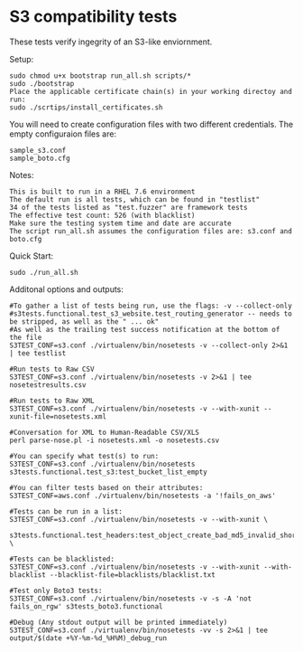  S3 compatibility tests
========================

These tests verify ingegrity of an S3-like enviornment.

Setup:

	sudo chmod u+x bootstrap run_all.sh scripts/*
	sudo ./bootstrap
	Place the applicable certificate chain(s) in your working directoy and run:
	sudo ./scrtips/install_certificates.sh

You will need to create configuration files with two different credentials. The empty configuraion files are:

	sample_s3.conf
	sample_boto.cfg
	
Notes:

	This is built to run in a RHEL 7.6 environment
	The default run is all tests, which can be found in "testlist"
	34 of the tests listed as "test.fuzzer" are framework tests
	The effective test count: 526 (with blacklist)
	Make sure the testing system time and date are accurate
	The script run_all.sh assumes the configuration files are: s3.conf and boto.cfg
	
Quick Start:
	
	sudo ./run_all.sh
	
Additonal options and outputs:

	#To gather a list of tests being run, use the flags: -v --collect-only
	#s3tests.functional.test_s3_website.test_routing_generator -- needs to be stripped, as well as the " ... ok" 
	#As well as the trailing test success notification at the bottom of the file
	S3TEST_CONF=s3.conf ./virtualenv/bin/nosetests -v --collect-only 2>&1 | tee testlist
	
	#Run tests to Raw CSV
	S3TEST_CONF=s3.conf ./virtualenv/bin/nosetests -v 2>&1 | tee nosetestresults.csv
	
	#Run tests to Raw XML
	S3TEST_CONF=s3.conf ./virtualenv/bin/nosetests -v --with-xunit --xunit-file=nosetests.xml
	
	#Conversation for XML to Human-Readable CSV/XLS
	perl parse-nose.pl -i nosetests.xml -o nosetests.csv

	#You can specify what test(s) to run:
	S3TEST_CONF=s3.conf ./virtualenv/bin/nosetests s3tests.functional.test_s3:test_bucket_list_empty

	#You can filter tests based on their attributes:
	S3TEST_CONF=aws.conf ./virtualenv/bin/nosetests -a '!fails_on_aws'

	#Tests can be run in a list:
	S3TEST_CONF=s3.conf ./virtualenv/bin/nosetests -v --with-xunit \
		s3tests.functional.test_headers:test_object_create_bad_md5_invalid_short \
		
	#Tests can be blacklisted:
	S3TEST_CONF=s3.conf ./virtualenv/bin/nosetests -v --with-xunit --with-blacklist --blacklist-file=blacklists/blacklist.txt
	
	#Test only Boto3 tests:
	S3TEST_CONF=s3.conf ./virtualenv/bin/nosetests -v -s -A 'not fails_on_rgw' s3tests_boto3.functional
		
	#Debug (Any stdout output will be printed immediately)
	S3TEST_CONF=s3.conf ./virtualenv/bin/nosetests -vv -s 2>&1 | tee output/$(date +%Y-%m-%d_%H%M)_debug_run

